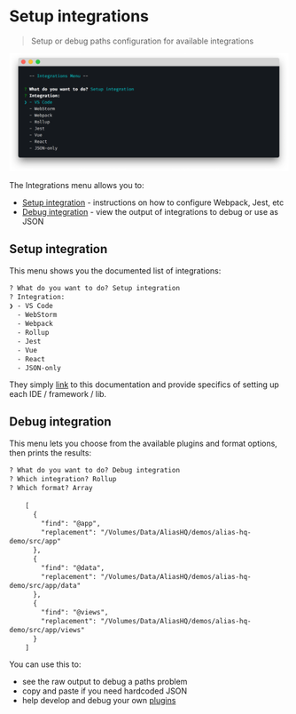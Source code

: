 # Setup integrations

> Setup or debug paths configuration for available integrations

![alias cli](../assets/cli-integrations.png)

The Integrations menu allows you to:

- [Setup integration](#setup-integration) - instructions on how to configure Webpack, Jest, etc
- [Debug integration](#debug-integration) - view the output of integrations to debug or use as JSON 

## Setup integration

This menu shows you the documented list of integrations:

```
? What do you want to do? Setup integration
? Integration:
❯ - VS Code
  - WebStorm
  - Webpack
  - Rollup
  - Jest
  - Vue
  - React
  - JSON-only
```

They simply [link](../integrations.md) to this documentation and provide specifics of setting up each IDE / framework / lib.

## Debug integration

This menu lets you choose from the available plugins and format options, then prints the results:

```
? What do you want to do? Debug integration
? Which integration? Rollup
? Which format? Array

    [
      {
        "find": "@app",
        "replacement": "/Volumes/Data/AliasHQ/demos/alias-hq-demo/src/app"
      },
      {
        "find": "@data",
        "replacement": "/Volumes/Data/AliasHQ/demos/alias-hq-demo/src/app/data"
      },
      {
        "find": "@views",
        "replacement": "/Volumes/Data/AliasHQ/demos/alias-hq-demo/src/app/views"
      }
    ]

```

You can use this to:

- see the raw output to debug a paths problem
- copy and paste if you need hardcoded JSON
- help develop and debug your own [plugins](../api/plugins.md)



